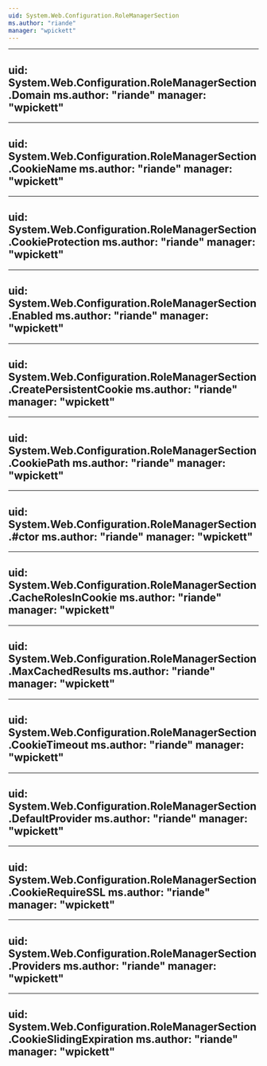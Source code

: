 ```yaml
---
uid: System.Web.Configuration.RoleManagerSection
ms.author: "riande"
manager: "wpickett"
---
```


---
uid: System.Web.Configuration.RoleManagerSection.Domain
ms.author: "riande"
manager: "wpickett"
---

---
uid: System.Web.Configuration.RoleManagerSection.CookieName
ms.author: "riande"
manager: "wpickett"
---

---
uid: System.Web.Configuration.RoleManagerSection.CookieProtection
ms.author: "riande"
manager: "wpickett"
---

---
uid: System.Web.Configuration.RoleManagerSection.Enabled
ms.author: "riande"
manager: "wpickett"
---

---
uid: System.Web.Configuration.RoleManagerSection.CreatePersistentCookie
ms.author: "riande"
manager: "wpickett"
---

---
uid: System.Web.Configuration.RoleManagerSection.CookiePath
ms.author: "riande"
manager: "wpickett"
---

---
uid: System.Web.Configuration.RoleManagerSection.#ctor
ms.author: "riande"
manager: "wpickett"
---

---
uid: System.Web.Configuration.RoleManagerSection.CacheRolesInCookie
ms.author: "riande"
manager: "wpickett"
---

---
uid: System.Web.Configuration.RoleManagerSection.MaxCachedResults
ms.author: "riande"
manager: "wpickett"
---

---
uid: System.Web.Configuration.RoleManagerSection.CookieTimeout
ms.author: "riande"
manager: "wpickett"
---

---
uid: System.Web.Configuration.RoleManagerSection.DefaultProvider
ms.author: "riande"
manager: "wpickett"
---

---
uid: System.Web.Configuration.RoleManagerSection.CookieRequireSSL
ms.author: "riande"
manager: "wpickett"
---

---
uid: System.Web.Configuration.RoleManagerSection.Providers
ms.author: "riande"
manager: "wpickett"
---

---
uid: System.Web.Configuration.RoleManagerSection.CookieSlidingExpiration
ms.author: "riande"
manager: "wpickett"
---

